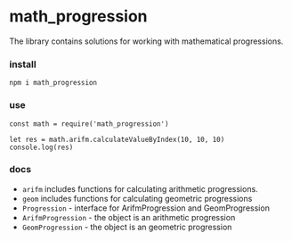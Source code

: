 # math_progression
The library contains solutions for working with mathematical progressions.

### install

```
npm i math_progression
```

### use

```
const math = require('math_progression')

let res = math.arifm.calculateValueByIndex(10, 10, 10)
console.log(res)
```

### docs

- `arifm` includes functions for calculating arithmetic progressions.
- `geom` includes functions for calculating geometric progressions
- `Progression` - interface for ArifmProgression and GeomProgression
- `ArifmProgression` - the object is an arithmetic progression
- `GeomProgression` - the object is an geometric progression